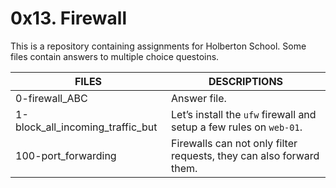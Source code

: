 # 0x13. Firewall

This is a repository containing assignments for Holberton School.
Some files contain answers to multiple choice questoins.

|FILES| DESCRIPTIONS|
|---|---|
|0-firewall_ABC|  Answer file.|
|1-block_all_incoming_traffic_but|  Let’s install the ```ufw``` firewall and setup a few rules on ```web-01```.|
|100-port_forwarding|  Firewalls can not only filter requests, they can also forward them.|

